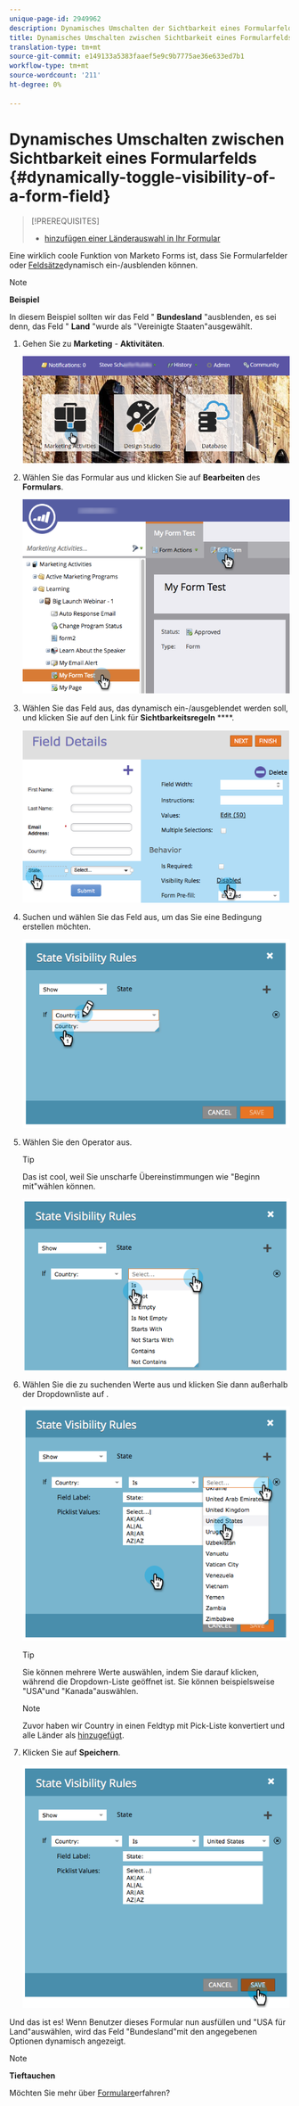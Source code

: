 ```yaml
---
unique-page-id: 2949962
description: Dynamisches Umschalten der Sichtbarkeit eines Formularfelds - Marketing-Dokumente - Produktdokumentation
title: Dynamisches Umschalten zwischen Sichtbarkeit eines Formularfelds
translation-type: tm+mt
source-git-commit: e149133a5383faaef5e9c9b7775ae36e633ed7b1
workflow-type: tm+mt
source-wordcount: '211'
ht-degree: 0%

---
```



# Dynamisches Umschalten zwischen Sichtbarkeit eines Formularfelds {#dynamically-toggle-visibility-of-a-form-field}

>[!PREREQUISITES]
>
>* [hinzufügen einer Länderauswahl in Ihr Formular](../../../../product-docs/demand-generation/forms/form-actions/add-a-country-picklist-to-your-form.md)

>



Eine wirklich coole Funktion von Marketo Forms ist, dass Sie Formularfelder oder [Feldsätze](add-a-fieldset-to-a-form.md)dynamisch ein-/ausblenden können.

>[!NOTE]
>
>**Beispiel**
>
>In diesem Beispiel sollten wir das Feld &quot; **Bundesland** &quot;ausblenden, es sei denn, das Feld &quot; **Land** &quot;wurde als &quot;Vereinigte Staaten&quot;ausgewählt.

1. Gehen Sie zu **Marketing** - **Aktivitäten**.

   ![](assets/login-marketing-activities-8.png)

1. Wählen Sie das Formular aus und klicken Sie auf **Bearbeiten** des **Formulars**.

   ![](assets/editform-1.png)

1. Wählen Sie das Feld aus, das dynamisch ein-/ausgeblendet werden soll, und klicken Sie auf den Link für **Sichtbarkeitsregeln** ****.

   ![](assets/image2014-9-15-15-3a16-3a0.png)

1. Suchen und wählen Sie das Feld aus, um das Sie eine Bedingung erstellen möchten.

   ![](assets/image2014-9-15-15-3a16-3a12.png)

1. Wählen Sie den Operator aus.

   >[!TIP]
   >
   >Das ist cool, weil Sie unscharfe Übereinstimmungen wie &quot;Beginn mit&quot;wählen können.

   ![](assets/image2014-9-15-15-3a16-3a50.png)

1. Wählen Sie die zu suchenden Werte aus und klicken Sie dann außerhalb der Dropdownliste auf .

   ![](assets/image2014-9-15-15-3a17-3a4.png)

   >[!TIP]
   >
   >Sie können mehrere Werte auswählen, indem Sie darauf klicken, während die Dropdown-Liste geöffnet ist. Sie können beispielsweise &quot;USA&quot;und &quot;Kanada&quot;auswählen.

   >[!NOTE]
   >
   >Zuvor haben wir Country in einen Feldtyp mit Pick-Liste konvertiert und alle Länder als  [hinzugefügt](../../../../product-docs/demand-generation/forms/form-actions/add-a-country-picklist-to-your-form.md).

1. Klicken Sie auf **Speichern**.

   ![](assets/image2014-9-15-15-3a18-3a15.png)

Und das ist es! Wenn Benutzer dieses Formular nun ausfüllen und &quot;USA für Land&quot;auswählen, wird das Feld &quot;Bundesland&quot;mit den angegebenen Optionen dynamisch angezeigt.

>[!NOTE]
>
>**Tieftauchen**
>
>Möchten Sie mehr über [Formulare](http://docs.marketo.com/display/docs/forms)erfahren?

